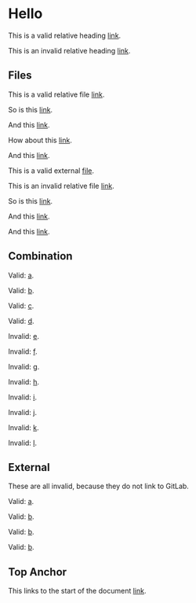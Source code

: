 # Hello

This is a valid relative heading [link](#hello).

This is an invalid relative heading [link](#world).

## Files

This is a valid relative file [link](https://gitlab.com/wooorm/test/blob/main/examples/gitlab.md).

So is this [link](https://gitlab.com/wooorm/test/blob/foo-bar/examples/gitlab.md).

And this [link](./examples/gitlab.md).

How about this [link](/examples/gitlab.md).

And this [link](examples/gitlab.md).

This is a valid external [file](../index.js).

This is an invalid relative file [link](https://gitlab.com/wooorm/test/blob/main/examples/world.md).

So is this [link](https://gitlab.com/wooorm/test/blob/foo-bar/examples/world.md).

And this [link](./examples/world.md).

And this [link](examples/world.md).

## Combination

Valid: [a](./examples/gitlab.md#hello).

Valid: [b](examples/gitlab.md#hello).

Valid: [c](https://gitlab.com/wooorm/test/blob/main/examples/gitlab.md#hello).

Valid: [d](https://gitlab.com/wooorm/test/blob/foo-bar/examples/gitlab.md#hello).

Invalid: [e](./examples/gitlab.md#world).

Invalid: [f](examples/gitlab.md#world).

Invalid: [g](https://gitlab.com/wooorm/test/blob/main/examples/gitlab.md#world).

Invalid: [h](https://gitlab.com/wooorm/test/blob/foo-bar/examples/gitlab.md#world).

Invalid: [i](./examples/world.md#hello).

Invalid: [j](examples/world.md#hello).

Invalid: [k](https://gitlab.com/wooorm/test/blob/main/examples/world.md#hello).

Invalid: [l](https://gitlab.com/wooorm/test/blob/foo-bar/examples/world.md#hello).

## External

These are all invalid, because they do not link to GitLab.

Valid: [a](irc://foo).

Valid: [b](http://example.com).

Valid: [b](http://example.com/foo/bar/baz).

Valid: [b](http://bitbucket.com/wooorm/test/blob/foo-bar/examples/world.md#hello).

## Top Anchor

This links to the start of the document [link](#readme).
